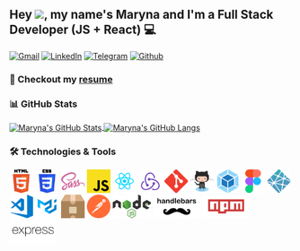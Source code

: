 ## Hey <img src="https://media.giphy.com/media/hvRJCLFzcasrR4ia7z/giphy.gif" width="25">, my name's Maryna and I'm a Full Stack Developer (JS + React) :computer:

<a href="mailto:marina.skrypnyk@gmail.com" rel="noopener noreferrer" target="_blank"><img alt="Gmail" src="https://img.shields.io/badge/Gmail-D14836?&logo=gmail&logoColor=white" /></a>
<a href="https://www.linkedin.com/in/maryna-skrypnyk/" rel="noopener noreferrer" target="_blank"><img alt="LinkedIn" src="https://img.shields.io/badge/linkedin-0077B5?&logo=linkedin&logoColor=white" /></a> 
<a href="https://t.me/maryna_skrypnyk" rel="noopener noreferrer" target="_blank"><img alt="Telegram" src="https://img.shields.io/badge/Telegram-0088CC?logo=telegram&logoColor=white" /></a>
<a href="https://github.com/Maryna-Skrypnyk" rel="noopener noreferrer" target="_blank"><img alt="Github" src="https://img.shields.io/badge/GitHub-333?logo=github&logoColor=white" /></a>

### 📝 Checkout my [resume](https://maryna-skrypnyk.github.io/my-cv/)

### 📊 GitHub Stats
<a href="https://github.com/Maryna-Skrypnyk/Maryna-Skrypnyk">
  <img align="center" src="https://github-readme-stats.vercel.app/api/top-langs/?username=Maryna-Skrypnyk&title_color=ffffff&show_icons=true&text_color=c9cacc&icon_color=2bbc8a&bg_color=1d1f21&langs_count=3" alt="Maryna's GitHub Stats" />
</a>
<a href="https://github.com/Maryna-Skrypnyk/Maryna-Skrypnyk">
  <img align="center" src="https://github-readme-stats.vercel.app/api?username=Maryna-Skrypnyk&include_all_commits=true&title_color=ffffff&show_icons=true&icon_color=ffffff&line_height=27&theme=tokyonight" alt="Maryna's GitHub Langs" />
</a>

### 🛠️ Technologies & Tools
[<code><img src="https://raw.githubusercontent.com/Maryna-Skrypnyk/readme-icons/main/language_and_tools/square/html/html-i.svg" alt="html5" height='42px' /></code>](https://en.wikipedia.org/wiki/HTML, 'HTML5')  [<code><img src="https://raw.githubusercontent.com/Maryna-Skrypnyk/readme-icons/main/language_and_tools/square/css/css-i.svg" alt="css3" height='42px' /></code>](https://en.wikipedia.org/wiki/CSS, 'CSS3')   [<code><img src="https://raw.githubusercontent.com/Maryna-Skrypnyk/readme-icons/main/language_and_tools/square/sass/sass-i.svg" alt="sass" height='42px' /></code>](https://sass-lang.com/, 'SASS')   [<code><img src="https://raw.githubusercontent.com/Maryna-Skrypnyk/readme-icons/main/language_and_tools/square/javascript/javascript-w.svg" alt="JavaScript" height ="42px" /></code>](https://developer.mozilla.org/en-US/docs/Web/JavaScript, 'Java Script')   [<code><img src="https://raw.githubusercontent.com/Maryna-Skrypnyk/readme-icons/main/language_and_tools/square/react/react.svg" alt="React" height ="42px" /></code>](https://reactjs.org/, 'React.js')   [<code><img src="https://raw.githubusercontent.com/Maryna-Skrypnyk/readme-icons/main/language_and_tools/square/redux/redux.svg" alt="Redux" height='42px' /></code>](https://redux.js.org/, 'Redux')   [<code><img src="https://raw.githubusercontent.com/Maryna-Skrypnyk/readme-icons/main/language_and_tools/square/git-scm/git-i.svg" alt="git" height='42px' /></code>](https://git-scm.com/, 'Git')   [<code><img src="https://raw.githubusercontent.com/Maryna-Skrypnyk/readme-icons/main/language_and_tools/square/git-hub/github-i.svg" alt="github" height='42px' /></code>](https://github.com/, 'GitHub')   [<code><img src="https://raw.githubusercontent.com/Maryna-Skrypnyk/readme-icons/main/language_and_tools/square/webpack/webpack-i.svg" alt="webpack" height ="42px" /></code>](https://webpack.js.org, 'Webpack')   [<code><img src="https://raw.githubusercontent.com/Maryna-Skrypnyk/readme-icons/main/language_and_tools/square/figma/figma-i.svg" alt="figma" height='42px' /></code>](https://www.figma.com/, 'Figma')   [<code><img src="https://raw.githubusercontent.com/Maryna-Skrypnyk/readme-icons/main/language_and_tools/square/netlify/netlify.svg" alt="netlify" height='42px'/></code>](https://www.netlify.com/, 'Netlify')   [<code><img src="https://raw.githubusercontent.com/Maryna-Skrypnyk/readme-icons/main/language_and_tools/square/vsc/visualstudio.svg" alt="visual studio code" height='42px'/></code>](https://code.visualstudio.com/, 'Visual Studio Code')   [<code><img src="https://raw.githubusercontent.com/Maryna-Skrypnyk/readme-icons/main/language_and_tools/square/material-ui/material-ui.svg" alt="material-ui" height='42px' /></code>](https://material-ui.com/, 'Materil-ui')   [<code><img src="https://raw.githubusercontent.com/Maryna-Skrypnyk/readme-icons/main/language_and_tools/square/parcel/parceljs-i.svg" alt="parcel" height='42px' /></code>](https://parceljs.org/, 'Parcel')     [<code><img src="https://raw.githubusercontent.com/Maryna-Skrypnyk/readme-icons/main/language_and_tools/square/postman/getpostman.svg" alt="postman" height='42px' /></code>](https://web.postman.com/, 'Postman')     [<code><img src="https://raw.githubusercontent.com/Maryna-Skrypnyk/readme-icons/main/language_and_tools/square/node/nodejs.svg" alt="node" height='42px'/></code>](https://nodejs.org/en/, 'Node.js')   [<code><img src="https://raw.githubusercontent.com/Maryna-Skrypnyk/readme-icons/main/language_and_tools/square/handlebars/handlebarsjs.svg" alt="handlebars" height='42px' /></code>](https://handlebarsjs.com/, 'Handlebars')   [<code><img src="https://raw.githubusercontent.com/Maryna-Skrypnyk/readme-icons/main/language_and_tools/square/npm/npmjs.svg" alt="npm" height='42px' /></code>](https://www.npmjs.com/, 'NPM')    [<code><img src="https://raw.githubusercontent.com/Maryna-Skrypnyk/readme-icons/main/language_and_tools/square/express/express.svg" alt="express" height='42px' /></code>](http://expressjs.com/, 'Express')






<!-- <code><a href="https://en.wikipedia.org/wiki/HTML" target="_blank"><img src="https://raw.githubusercontent.com/Maryna-Skrypnyk/readme-icons/main/language_and_tools/square/html/html-i.svg" alt="html5" height='42px' /></a></code>
<code><a href="https://en.wikipedia.org/wiki/CSS" target="_blank"><img src="https://raw.githubusercontent.com/Maryna-Skrypnyk/readme-icons/main/language_and_tools/square/css/css-i.svg" alt="css3" height='42px' /></a></code>
<code><a href="https://sass-lang.com/" target="_blank"><img src="https://raw.githubusercontent.com/Maryna-Skrypnyk/readme-icons/main/language_and_tools/square/sass/sass-i.svg" alt="sass" height='42px' /></a></code>
<code><a href="https://developer.mozilla.org/en-US/docs/Web/JavaScript" target="_blank"><img src="https://raw.githubusercontent.com/Maryna-Skrypnyk/readme-icons/main/language_and_tools/square/javascript/javascript-w.svg" alt="JavaScript" height ="42px" /></a></code>
<code><a href="https://reactjs.org/" target="_blank"><img src="https://raw.githubusercontent.com/Maryna-Skrypnyk/readme-icons/main/language_and_tools/square/react/react.svg" alt="React" height ="42px" /></a></code>
<code><a href="https://redux.js.org/" target="_blank"><img src="https://raw.githubusercontent.com/Maryna-Skrypnyk/readme-icons/main/language_and_tools/square/redux/redux.svg" alt="Redux" height='42px' /></a></code>
<code><a href="https://git-scm.com/" target="_blank"><img src="https://raw.githubusercontent.com/Maryna-Skrypnyk/readme-icons/main/language_and_tools/square/git-scm/git-i.svg" alt="git" height='42px' /></a></code>
<code><a href="https://github.com/" target="_blank"><img src="https://raw.githubusercontent.com/Maryna-Skrypnyk/readme-icons/main/language_and_tools/square/git-hub/github-i.svg" alt="github" height='42px' /></a></code>
<code><a href="https://webpack.js.org" target="_blank"><img src="https://raw.githubusercontent.com/Maryna-Skrypnyk/readme-icons/main/language_and_tools/square/webpack/webpack-i.svg" alt="webpack" height ="42px" /></a></code>
<code><a href="https://www.figma.com/" target="_blank"><img src="https://raw.githubusercontent.com/Maryna-Skrypnyk/readme-icons/main/language_and_tools/square/figma/figma-i.svg" alt="figma" height='42px' /></a></code>
<code><a href="https://www.netlify.com/" target="_blank"><img src="https://raw.githubusercontent.com/Maryna-Skrypnyk/readme-icons/main/language_and_tools/square/netlify/netlify.svg" alt="netlify" height='42px'/></a></code>
<code><a href="https://code.visualstudio.com/" target="_blank"><img src="https://raw.githubusercontent.com/Maryna-Skrypnyk/readme-icons/main/language_and_tools/square/vsc/visualstudio.svg" alt="visual studio code" height='42px'/></a></code>
<code><a href="https://material-ui.com/" target="_blank"><img src="https://raw.githubusercontent.com/Maryna-Skrypnyk/readme-icons/main/language_and_tools/square/material-ui/material-ui.svg" alt="material-ui" height='42px' /></a></code>
<code><a href="https://parceljs.org/" target="_blank"><img src="https://raw.githubusercontent.com/Maryna-Skrypnyk/readme-icons/main/language_and_tools/square/parcel/parceljs-i.svg" alt="parcel" height='42px' /></a></code>
<code><a href="https://web.postman.com/" target="_blank"><img src="https://raw.githubusercontent.com/Maryna-Skrypnyk/readme-icons/main/language_and_tools/square/postman/getpostman.svg" alt="postman" height='42px' /></a></code></code>
<code><a href="https://nodejs.org/en/" target="_blank"><img src="https://raw.githubusercontent.com/Maryna-Skrypnyk/readme-icons/main/language_and_tools/square/node/nodejs.svg" alt="node" height='42px'/></a></code>
<code><a href="https://handlebarsjs.com/" target="_blank"><img src="https://raw.githubusercontent.com/Maryna-Skrypnyk/readme-icons/main/language_and_tools/square/handlebars/handlebarsjs.svg" alt="handlebars" height='42px' /></a></code>
<code><a href="https://www.npmjs.com/" target="_blank"><img src="https://raw.githubusercontent.com/Maryna-Skrypnyk/readme-icons/main/language_and_tools/square/npm/npmjs.svg" alt="npm" height='42px' /></a></code>
<code><a href="http://expressjs.com/" target="_blank"><img src="https://raw.githubusercontent.com/Maryna-Skrypnyk/readme-icons/main/language_and_tools/square/express/express.svg" alt="express" height='42px' /></a></code>
 -->




